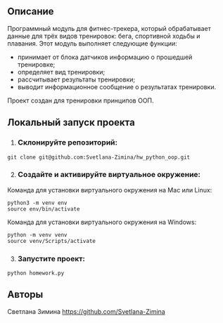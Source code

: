 ## Описание
Программный модуль для фитнес-трекера, который обрабатывает данные для трёх видов тренировок: бега, спортивной ходьбы и плавания. 
Этот модуль выполняет следующие функции:
- принимает от блока датчиков информацию о прошедшей тренировке;
- определяет вид тренировки;
- рассчитывает результаты тренировки;
- выводит информационное сообщение о результатах тренировки.

Проект создан для тренировки принципов ООП.


## Локальный запуск проекта

1. ### Склонируйте репозиторий:
```
git clone git@github.com:Svetlana-Zimina/hw_python_oop.git
```

2. ### Создайте и активируйте виртуальное окружение:
Команда для установки виртуального окружения на Mac или Linux:
```
python3 -m venv env
source env/bin/activate
```

Команда для установки виртуального окружения на Windows:
```
python -m venv venv
source venv/Scripts/activate
```

3. ### Запустите проект:
```
python homework.py
```

## Авторы
Светлана Зимина
https://github.com/Svetlana-Zimina